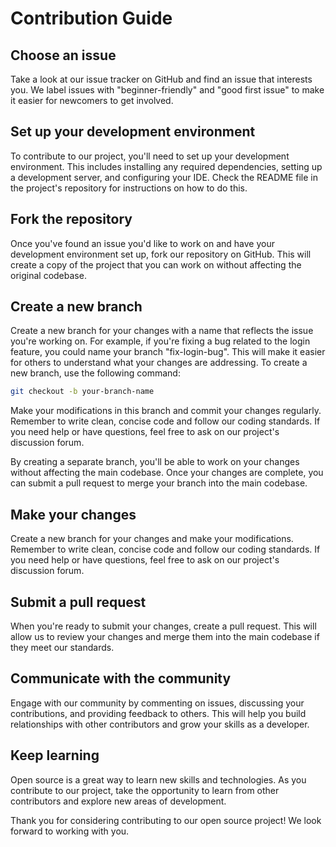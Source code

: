 # Contribution Guide
## Choose an issue
Take a look at our issue tracker on GitHub and find an issue that interests you. 
We label issues with "beginner-friendly" and "good first issue" to make it easier for newcomers to get involved.

## Set up your development environment
To contribute to our project, you'll need to set up your development environment. 
This includes installing any required dependencies, setting up a development server, and configuring your IDE. Check the README file in the project's repository for instructions on how to do this.

## Fork the repository
Once you've found an issue you'd like to work on and have your development environment set up, 
fork our repository on GitHub. This will create a copy of the project that you can work on without affecting the original codebase.

## Create a new branch
Create a new branch for your changes with a name that reflects the issue you're working on. For example, if you're fixing a bug related to the login feature, you could name your branch "fix-login-bug". This will make it easier for others to understand what your changes are addressing. To create a new branch, use the following command:
```bash
git checkout -b your-branch-name
```
Make your modifications in this branch and commit your changes regularly.
Remember to write clean, concise code and follow our coding standards. 
If you need help or have questions, feel free to ask on our project's discussion forum.

By creating a separate branch, you'll be able to work on your changes without affecting the main codebase. 
Once your changes are complete, you can submit a pull request to merge your branch into the main codebase.


## Make your changes
Create a new branch for your changes and make your modifications.
Remember to write clean, concise code and follow our coding standards. If you need help or have questions, feel free to ask on our project's discussion forum.

## Submit a pull request
When you're ready to submit your changes, create a pull request. 
This will allow us to review your changes and merge them into the main codebase if they meet our standards.

## Communicate with the community
Engage with our community by commenting on issues, discussing your contributions, and providing feedback to others. 
This will help you build relationships with other contributors and grow your skills as a developer.

## Keep learning
Open source is a great way to learn new skills and technologies. 
As you contribute to our project, take the opportunity to learn from other contributors and explore new areas of development.

Thank you for considering contributing to our open source project! We look forward to working with you.